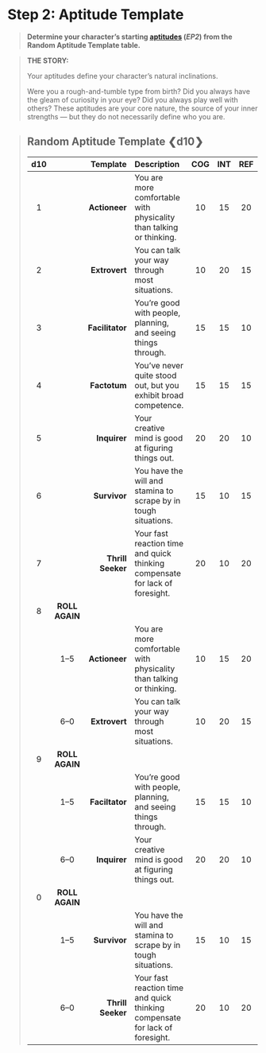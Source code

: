 # Step 2: Aptitude Template

<div class="no-margin">
<blockquote class="header-bg">

**Determine your character’s starting [aptitudes](../../../04/01-character-stats.md#aptitudes) (_EP2_) from the Random Aptitude Template table.**

</blockquote>

<blockquote>

**THE STORY:**

Your aptitudes define your character’s natural inclinations.

Were you a rough-and-tumble type from birth? Did you always have the gleam of curiosity in your eye? Did you always play well with others? These aptitudes are your core nature, the source of your inner strengths — but they do not necessarily define who you are.

</blockquote>
</div>

<blockquote class=table>

## Random Aptitude Template ❮d10❯

<div class="tnw1 tnw2">

<!--sort-->

| d10<!--sort-fixed--> |         <!--sort-fixed-->          | Template<!--sort-by--> | Description                                                                  |  COG  |  INT  |  REF  |  SAV  |  SOM  |  WIL  |
| :-------------: | :---------------------------: | ----------------: | :--------------------------------------------------------------------------- | :---: | :---: | :---: | :---: | :---: | :---: |
|        1        |                               |     **Actioneer** | You are more comfortable with physicality than talking or thinking.          |  10   |  15   |  20   |  10   |  20   |  15   |
|        2        |                               |     **Extrovert** | You can talk your way through most situations.                               |  10   |  20   |  15   |  20   |  15   |  10   |
|        3        |                               |   **Facilitator** | You’re good with people, planning, and seeing things through.                |  15   |  15   |  10   |  20   |  10   |  20   |
|        4        |                               |      **Factotum** | You’ve never quite stood out, but you exhibit broad competence.              |  15   |  15   |  15   |  15   |  15   |  15   |
|        5        |                               |      **Inquirer** | Your creative mind is good at figuring things out.                           |  20   |  20   |  10   |  15   |  10   |  15   |
|        6        |                               |      **Survivor** | You have the will and stamina to scrape by in tough situations.              |  15   |  10   |  15   |  10   |  20   |  20   |
|        7        |                               | **Thrill Seeker** | Your fast reaction time and quick thinking compensate for lack of foresight. |  20   |  10   |  20   |  15   |  15   |  10   |
|        8        | <!--sort-fixed-->**ROLL<br>AGAIN** |                   | <!--sort-restart-->                                                               |       |       |       |       |       |       |
|                 |              1–5              |     **Actioneer** | You are more comfortable with physicality than talking or thinking.          |  10   |  15   |  20   |  10   |  20   |  15   |
|                 |              6–0              |     **Extrovert** | You can talk your way through most situations.                               |  10   |  20   |  15   |  20   |  15   |  10   |
|        9        | <!--sort-fixed-->**ROLL<br>AGAIN** |                   |                                                                              |       |       |       |       |       |       |
|                 |              1–5              |    **Faciltator** | You’re good with people, planning, and seeing things through.                |  15   |  15   |  10   |  20   |  10   |  20   |
|                 |              6–0              |      **Inquirer** | Your creative mind is good at figuring things out.                           |  20   |  20   |  10   |  15   |  10   |  15   |
|        0        | <!--sort-fixed-->**ROLL<br>AGAIN** |                   |                                                                              |       |       |       |       |       |       |
|                 |              1–5              |      **Survivor** | You have the will and stamina to scrape by in tough situations.              |  15   |  10   |  15   |  10   |  20   |  20   |
|                 |              6–0              | **Thrill Seeker** | Your fast reaction time and quick thinking compensate for lack of foresight. |  20   |  10   |  20   |  15   |  15   |  10   |

</div>

</blockquote>
